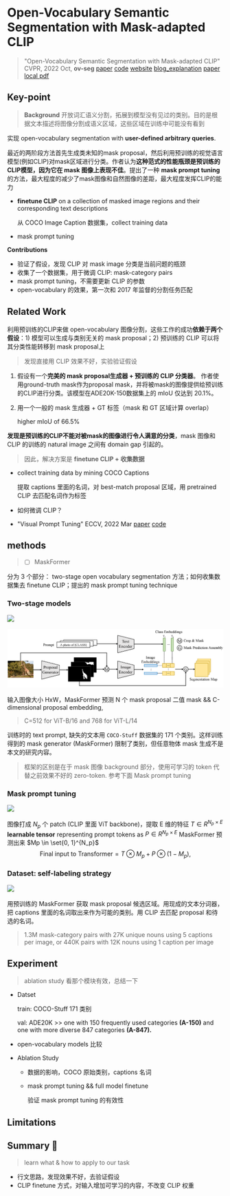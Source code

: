 # Open-Vocabulary Semantic Segmentation with Mask-adapted CLIP

> "Open-Vocabulary Semantic Segmentation with Mask-adapted CLIP" CVPR, 2022 Oct, **ov-seg**
> [paper](https://arxiv.org/abs/2210.04150) [code](https://jeff-liangf.github.io/projects/ovseg/?utm_source=catalyzex.com) [website](https://jeff-liangf.github.io/projects/ovseg/?utm_source=catalyzex.com) 
> [blog_explanation](https://mp.weixin.qq.com/s/sfW966KpFMa5M0oh3D3EpQ)
> [paper local pdf](./2022_10_CVPR_Open-Vocabulary-Semantic-Segmentation-with-Mask-adapted-CLIP.pdf)

## **Key-point**

> **Background**
> 开放词汇语义分割，拓展到模型没有见过的类别。目的是根据文本描述将图像分割成语义区域，这些区域在训练中可能没有看到

实现 open-vocabulary segmentation with **user-defined arbitrary queries**.

最近的两阶段方法首先生成类未知的mask proposal，然后利用预训练的视觉语言模型(例如CLIP)对mask区域进行分类。作者认为**这种范式的性能瓶颈是预训练的CLIP模型，因为它在 mask 图像上表现不佳**。提出了一种 **mask prompt tuning** 的方法，最大程度的减少了mask图像和自然图像的差距，最大程度发挥CLIP的能力

- **finetune CLIP** on a collection of masked image regions and their corresponding text descriptions

  从 COCO Image Caption 数据集，collect training data

- mask prompt tuning



**Contributions**

- 验证了假设，发现 CLIP 对 mask image 分类是当前问题的瓶颈
- 收集了一个数据集，用于微调 CLIP: mask-category pairs
- mask prompt tuning，不需要更新 CLIP 的参数
- open-vocabulary 的效果，第一次和 2017 年监督的分割任务匹配



## Related Work

利用预训练的CLIP来做 open-vocabulary 图像分割，这些工作的成功**依赖于两个假设**：1) 模型可以生成与类别无关的 mask proposal；2) 预训练的 CLIP 可以将其分类性能转移到 mask proposal上

> 发现直接用 CLIP 效果不好，实验验证假设

1. 假设有一个**完美的 mask proposal生成器 + 预训练的 CLIP 分类器**。
   作者使用ground-truth mask作为proposal mask，并将被mask的图像提供给预训练的CLIP进行分类。该模型在ADE20K-150数据集上的 mIoU 仅达到 20.1%。

2. 用一个一般的 mask 生成器 + GT 标签（mask 和 GT 区域计算 overlap）

   higher mIoU of 66.5%

**发现是预训练的CLIP不能对被mask的图像进行令人满意的分类**，mask 图像和 CLIP 的训练的 natural image 之间有 domain gap 引起的。

> 因此，解决方案是 **finetune  CLIP + 收集数据**

- collect training data by mining COCO Captions

  提取 captions 里面的名词，对 best-match proposal 区域，用 pretrained CLIP 去匹配名词作为标签

- 如何微调 CLIP？



- "Visual Prompt Tuning" ECCV, 2022 Mar
  [paper](https://arxiv.org/abs/2203.12119) [code](https://github.com/kmnp/vpt?utm_source=catalyzex.com)



## methods

> - [ ] MaskFormer

分为 3 个部分： two-stage open vocabulary segmentation 方法；如何收集数据集去 finetune CLIP；提出的 mask prompt tuning technique

### Two-stage models

![](https://mmbiz.qpic.cn/sz_mmbiz_png/gYUsOT36vfrfzeQEo5egjYsjtWv8fXXOTeJ0X8mVhJYhCAYZcK5xaZe3cCoFZhdZTw43C9cUy18hu4sYPduTicA/640?wx_fmt=png&wxfrom=5&wx_lazy=1&wx_co=1)

![ov_seg_two_stage_proposal.png](./docs/ov_seg_two_stage_proposal.png)

输入图像大小 HxW，MaskFormer 预测 N 个 mask proposal 二值 mask && C-dimensional proposal embedding,

> C=512 for ViT-B/16 and 768 for ViT-L/14

训练时的 text prompt, 缺失的文本用 `COCO-Stuff` 数据集的 171 个类别。这样训练得到的 mask generator (MaskFormer) 限制了类别，但任意物体 mask 生成不是本文的研究内容。

> 框架的区别是在于 mask 图像 background 部分，使用可学习的 token 代替之前效果不好的 zero-token. 参考下面 Mask prompt tuning



### Mask prompt tuning

![](https://mmbiz.qpic.cn/sz_mmbiz_png/gYUsOT36vfrfzeQEo5egjYsjtWv8fXXOZOaBTjX5EWic76ssnglZOmZnGqSbPmfWa8x4s1kdaPlTialQrB51bPjA/640?wx_fmt=png&wxfrom=5&wx_lazy=1&wx_co=1)

图像打成 $N_p$ 个 patch (CLIP 里面 ViT backbone)，提取 E 维的特征 $T \in R^{N_p \times E}$
**learnable tensor** representing prompt tokens as $P \in R^{N_p \times E}$
MaskFormer 预测出来 $Mp \in \set{0, 1}^{N_p}$
$$
\text{Final input to Transformer}=T ⊗ M_p + P ⊗ (1 − M_p),
$$






### Dataset: self-labeling strategy

![](https://mmbiz.qpic.cn/sz_mmbiz_png/gYUsOT36vfrfzeQEo5egjYsjtWv8fXXOUbyejFBbB9P4AYxeJJibxJ8IddL4vWdUEbQukBo3xvKniazHh05DibvdQ/640?wx_fmt=png&wxfrom=5&wx_lazy=1&wx_co=1)

用预训练的 MaskFormer 获取 mask proposal 候选区域。用现成的文本分词器，把 captions 里面的名词取出来作为可能的类别。用 CLIP 去匹配 proposal 和待选的名词。

> 1.3M mask-category pairs with 27K unique nouns using 5 captions per image, or 440K pairs with 12K nouns using 1 caption per image





## Experiment

> ablation study 看那个模块有效，总结一下

- Datset

  train: COCO-Stuff 171 类别

  val: ADE20K >> one with 150 frequently used categories **(A-150)** and one with more diverse 847 categories **(A-847).**



- open-vocabulary models 比较

- Ablation Study

  - 数据的影响，COCO 原始类别，captions 名词

  - mask prompt tuning && full model finetune

    验证 mask prompt tuning 的有效性



## **Limitations**



## **Summary :star2:**

> learn what & how to apply to our task

- 行文思路，发现效果不好，去验证假设
- CLIP finetune 方式，对输入增加可学习的内容，不改变 CLIP 权重